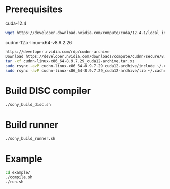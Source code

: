 # Prerequisites
cuda-12.4
```Bash
wget https://developer.download.nvidia.com/compute/cuda/12.4.1/local_installers/cuda_12.4.1_550.54.15_linux.run
```

cudnn-12.x-linux-x64-v8.9.2.26
```Bash
https://developer.nvidia.com/rdp/cudnn-archive
Download https://developer.nvidia.com/downloads/compute/cudnn/secure/8.9.7/local_installers/12.x/cudnn-linux-x86_64-8.9.7.29_cuda12-archive.tar.xz/
tar -xf cudnn-linux-x86_64-8.9.7.29_cuda12-archive.tar.xz
sudo rsync -avP cudnn-linux-x86_64-8.9.7.29_cuda12-archive/include ~/.cache/cudnn/
sudo rsync -avP cudnn-linux-x86_64-8.9.7.29_cuda12-archive/lib ~/.cache/cudnn/
```

# Build DISC compiler
```Bash
./sony_build_disc.sh
```

# Build runner
```Bash
./sony_build_runner.sh
```

# Example
```Bash
cd example/
./compile.sh
./run.sh
```